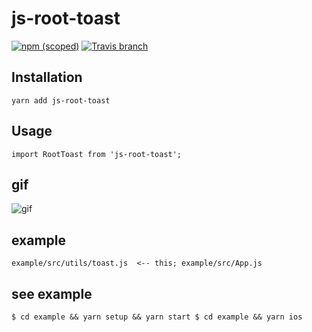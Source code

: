 # js-root-toast

[![npm (scoped)](https://img.shields.io/npm/v/@appandflow/masonry-list.svg)](https://www.npmjs.com/package/@appandflow/masonry-list) [![Travis branch](https://img.shields.io/travis/AppAndFlow/react-native-masonry-list/master.svg)](https://travis-ci.org/AppAndFlow/react-native-masonry-list)

 
## Installation

`yarn add js-root-toast`

## Usage

`import RootToast from 'js-root-toast';`

## gif
![gif](https://github.com/JustinXu0223/react-native-toast/raw/master/example/toast.gif)

## example

`
example/src/utils/toast.js  <-- this;
example/src/App.js
`

## see example
`
$ cd example && yarn setup && yarn start
$ cd example && yarn ios
`
